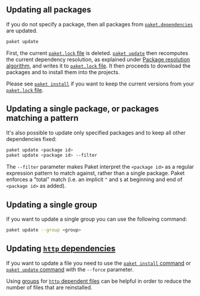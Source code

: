## Updating all packages

If you do not specify a package, then all packages from
[`paket.dependencies`](dependencies-file.html) are updated.

```sh
paket update
```

First, the current [`paket.lock` file](lock-file.html) is deleted.
[`paket update`](paket-update.html) then recomputes the current dependency
resolution, as explained under
[Package resolution algorithm](resolver.html), and writes it to
[`paket.lock` file](lock-file.html). It then proceeds to download the packages
and to install them into the projects.

Please see [`paket install`](paket-install.html) if you want to keep the current
versions from your [`paket.lock` file](lock-file.html).

## Updating a single package, or packages matching a pattern

It's also possible to update only specified packages and to keep all other
dependencies fixed:

```sh
paket update <package id>
paket update <package id> --filter
```

The `--filter` parameter makes Paket interpret the `<package id>` as a regular
expression pattern to match against, rather than a single package. Paket
enforces a "total" match (i.e. an implicit `^` and `$` at beginning and end of
`<package id>` as added).

## Updating a single group

If you want to update a single group you can use the following command:

```sh
paket update --group <group>
```

## Updating [`http` dependencies](http-dependencies.html)

If you want to update a file you need to use the
[`paket install` command](paket-install.html) or
[`paket update` command](paket-update.html) with the `--force` parameter.

Using [groups](groups.html) for [`http` dependent files](http-dependencies.html)
can be helpful in order to reduce the number of files that are reinstalled.
